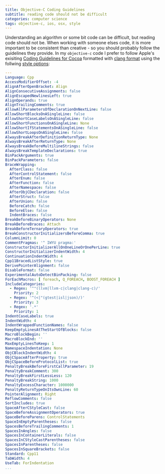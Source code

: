 ```yaml
---
title: Objective-C Coding Guidelines
subtitle: reading code should not be difficult
categories: computer science
tags: objective-c, ios, osx, style
---
```


Understanding an algorithm or some bit code can be difficult, but reading code
should not be. When working with someone elses code, it is more important to be
consistent than creative - so you should probably follow the guidelines they
provide. In my `objective-c` code I prefer to follow Apple's exisiting
[Coding Guidelines for Cocoa][] formatted with [clang format][] using the
follwing [style options][]:

``` yaml
---
Language: Cpp
AccessModifierOffset: -4
AlignAfterOpenBracket: Align
AlignConsecutiveAssignments: false
AlignEscapedNewlinesLeft: true
AlignOperands: true
AlignTrailingComments: true
AllowAllParametersOfDeclarationOnNextLine: false
AllowShortBlocksOnASingleLine: false
AllowShortCaseLabelsOnASingleLine: false
AllowShortFunctionsOnASingleLine: None
AllowShortIfStatementsOnASingleLine: false
AllowShortLoopsOnASingleLine: false
AlwaysBreakAfterDefinitionReturnType: None
AlwaysBreakAfterReturnType: None
AlwaysBreakBeforeMultilineStrings: false
AlwaysBreakTemplateDeclarations: true
BinPackArguments: true
BinPackParameters: false
BraceWrapping:
  AfterClass: false
  AfterControlStatement: false
  AfterEnum: false
  AfterFunction: false
  AfterNamespace: false
  AfterObjCDeclaration: false
  AfterStruct: false
  AfterUnion: false
  BeforeCatch: false
  BeforeElse: false
  IndentBraces: false
BreakBeforeBinaryOperators: None
BreakBeforeBraces: Attach
BreakBeforeTernaryOperators: true
BreakConstructorInitializersBeforeComma: true
ColumnLimit: 0
CommentPragmas: '^ IWYU pragma:'
ConstructorInitializerAllOnOneLineOrOnePerLine: true
ConstructorInitializerIndentWidth: 4
ContinuationIndentWidth: 4
Cpp11BracedListStyle: true
DerivePointerAlignment: false
DisableFormat: false
ExperimentalAutoDetectBinPacking: false
ForEachMacros: [ foreach, Q_FOREACH, BOOST_FOREACH ]
IncludeCategories:
  - Regex: '^"(llvm|llvm-c|clang|clang-c)/'
    Priority: 2
  - Regex: '^(<|"(gtest|isl|json)/)'
    Priority: 3
  - Regex: '.*'
    Priority: 1
IndentCaseLabels: true
IndentWidth: 4
IndentWrappedFunctionNames: false
KeepEmptyLinesAtTheStartOfBlocks: false
MacroBlockBegin: ''
MacroBlockEnd: ''
MaxEmptyLinesToKeep: 1
NamespaceIndentation: None
ObjCBlockIndentWidth: 4
ObjCSpaceAfterProperty: true
ObjCSpaceBeforeProtocolList: true
PenaltyBreakBeforeFirstCallParameter: 19
PenaltyBreakComment: 300
PenaltyBreakFirstLessLess: 120
PenaltyBreakString: 1000
PenaltyExcessCharacter: 1000000
PenaltyReturnTypeOnItsOwnLine: 60
PointerAlignment: Right
ReflowComments: false
SortIncludes: true
SpaceAfterCStyleCast: false
SpaceBeforeAssignmentOperators: true
SpaceBeforeParens: ControlStatements
SpaceInEmptyParentheses: false
SpacesBeforeTrailingComments: 1
SpacesInAngles: false
SpacesInContainerLiterals: false
SpacesInCStyleCastParentheses: false
SpacesInParentheses: false
SpacesInSquareBrackets: false
Standard: Cpp11
TabWidth: 4
UseTab: ForIndentation
...
```

[clang format]: http://clang.llvm.org/docs/ClangFormat.html "Clang Format"
[coding guidelines for cocoa]: http://developer.apple.com/library/mac/#documentation/cocoa/conceptual/codingguidelines/codingguidelines.html "Coding Guidelines For Cocoa"
[style options]: http://clang.llvm.org/docs/ClangFormatStyleOptions.html "Style Options"
